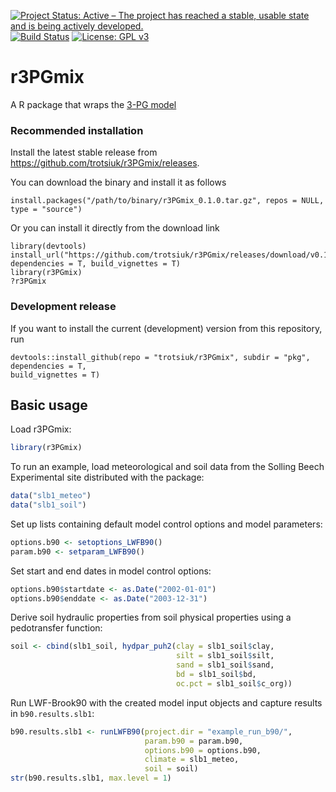 [![Project Status: Active – The project has reached a stable, usable state and is being actively developed.](http://www.repostatus.org/badges/latest/active.svg)](http://www.repostatus.org/#active)
[![Build Status](https://travis-ci.org/trotsiuk/r3PGmix.svg?branch=master)](https://travis-ci.org/trotsiuk/r3PGmix)
[![License: GPL v3](https://img.shields.io/badge/License-GPL%20v3-blue.svg)](https://www.gnu.org/licenses/gpl-3.0)

# r3PGmix

A R package that wraps the [3-PG model](https://3pg.forestry.ubc.ca)

### Recommended installation

Install the latest stable release from https://github.com/trotsiuk/r3PGmix/releases.

You can download the binary and install it as follows

```{r}
install.packages("/path/to/binary/r3PGmix_0.1.0.tar.gz", repos = NULL, type = "source")
```
Or you can install it directly from the download link

```{r}
library(devtools)
install_url("https://github.com/trotsiuk/r3PGmix/releases/download/v0.1.0/r3PGmix_0.1.0.tar.gz", 
dependencies = T, build_vignettes = T)
library(r3PGmix)
?r3PGmix
```

### Development release 

If you want to install the current (development) version from this repository, run

```{r}
devtools::install_github(repo = "trotsiuk/r3PGmix", subdir = "pkg", dependencies = T, 
build_vignettes = T)
```

## Basic usage

Load r3PGmix:

``` r
library(r3PGmix)
```

To run an example, load meteorological and soil data from the Solling
Beech Experimental site distributed with the package:

``` r
data("slb1_meteo")
data("slb1_soil")
```

Set up lists containing default model control options and model
parameters:

``` r
options.b90 <- setoptions_LWFB90()
param.b90 <- setparam_LWFB90()
```

Set start and end dates in model control options:

``` r
options.b90$startdate <- as.Date("2002-01-01")
options.b90$enddate <- as.Date("2003-12-31")
```

Derive soil hydraulic properties from soil physical properties using a
pedotransfer function:

``` r
soil <- cbind(slb1_soil, hydpar_puh2(clay = slb1_soil$clay,
                                     silt = slb1_soil$silt,
                                     sand = slb1_soil$sand,
                                     bd = slb1_soil$bd,
                                     oc.pct = slb1_soil$c_org))
```

Run LWF-Brook90 with the created model input objects and capture results
in `b90.results.slb1`:

``` r
b90.results.slb1 <- runLWFB90(project.dir = "example_run_b90/",
                              param.b90 = param.b90,
                              options.b90 = options.b90,
                              climate = slb1_meteo,
                              soil = soil)
str(b90.results.slb1, max.level = 1)